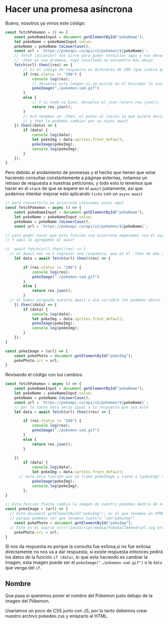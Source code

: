 # Hacer una promesa asíncrona

Bueno, nosotros ya vimos este código:

~~~js
const fetchPokemon = () => {
	const pokeNameInput = document.getElementById("pokeName");
	let pokeName = pokeNameInput.value;
	pokeName = pokeName.toLowerCase();
	const url = `https://pokeapi.co/api/v2/pokemon/${pokeName}`;
	// fetch (alcanzar) nos sirve para poder consultar apps y nos devuelve la respuesta
	// .then es una promesa, cuyo resultado se encuentra más abajo
	fetch(url).then((res) => {
		// Si el código de respuesta es diferente de 200 (que indica que todo esta bien) entonces se ejecuta
		if (res.status != "200") {
			console.log(res);
			// devuelve esta imagen si no existe en el buscador lo consultado error 404
			pokeImage("./pokemon-sad.gif")
		}
		else {
			// Y si todo va bien, devuelve el json return res.json();
			return res.json();
		}
		// Acá tenemos un .then, el punto al inicio lo que quiere decir es que cuando termina la promesa de arriba continúa con esta
		// y then lo podemos cambiar por un async await
	}).then((data) => {
		if (data) {
			console.log(data);
			let pokeImg = data.sprites.front_default;
			pokeImage(pokeImg);
			console.log(pokeImg);
		}
	});
}
~~~
Pero debido al anidamiento de promesas y el hecho que tienen que estar haciendo consultas constantemente a páginas externas, notamos un retraso de respuesta a nuestras peticiones, y todo esto lo tenemos que hacer en el ``stack`` de que se espere en el ``await`` justamente, asi que podemos intentar mejorar esto aplicando ``ticks`` con un ``async`` ``await``

~~~js
// para convertirlo en asíncrono colocamos async aquí
const fetchPokemon = async () => {
	const pokeNameInput = document.getElementById("pokeName");
	let pokeName = pokeNameInput.value;
	pokeName = pokeName.toLowerCase();
	const url = `https://pokeapi.co/api/v2/pokemon/${pokeName}`;

// para poder hacer que esta función sea asíncrona empezamos con el async allá arriba
// Y aquí le agregamos el await

//	await fetch(url).then((res) => {
  // el Await nos va a regresar una respuesta, que es el .then de más abajo entonces a este await le tenemos que asignar a algo:
    let data = await fetch(url).then((res) => {

		if (res.status != "200") {
			console.log(res);
			pokeImage("./pokemon-sad.gif")
		}
		else {
			return res.json();
		}
  // al haber asignado nuestro await a una variable let podemos ahora liberar(borrarlo) este .then
	}).then((data) => {
		if (data) {
			console.log(data);
			let pokeImg = data.sprites.front_default;
			pokeImage(pokeImg);
			console.log(pokeImg);
		}
	});
}

const pokeImage = (url) => {
	const pokePhoto = document.getElementById("pokeImg");
	pokePhoto.src = url;
}
~~~

Revisando el código con los cambios:

~~~js
const fetchPokemon = async () => {
	const pokeNameInput = document.getElementById("pokeName");
	let pokeName = pokeNameInput.value;
	pokeName = pokeName.toLowerCase();
	const url = `https://pokeapi.co/api/v2/pokemon/${pokeName}`;
    // por lo tanto data sería igual a la respuesta que sea esta
    let data = await fetch(url).then((res) => {

		if (res.status != "200") {
			console.log(res);
			pokeImage("./pokemon-sad.gif")
		}
		else {
			return res.json();
		}

	})
  		if (data) {
			console.log(data);
			let pokeImg = data.sprites.front_default;
      // esta otra función que se llama pokeImage y tiene a (pokeImg) como parámetro
			pokeImage(pokeImg);
			console.log(pokeImg);
		};
}

// Esta función flecha cambia la imagen de nuestro pokemon dentro de nuestro HTML con "pokePhoto" gracias a la "función pokeImage" 
const pokeImage = (url) => {
  // Este document.getElementById("pokeImg"); es el que tenemos en HTML <img src="/JavaScript/media/PokeballAmhedriel.svg" alt="Pokemon" id="pokeImg" width="150px">
  // porque podemos ver que tenemos nuestro "id="pokeImg""
	const pokePhoto = document.getElementById("pokeImg");
  // Este es el source src="/JavaScript/media/PokeballAmhedriel.svg entonces va a cambiar por esta url
	pokePhoto.src = url;
}
~~~

SI nos da respuesta es porque la consulta fue exitosa,si no fue exitosa directamente no nos va a dar respuesta, si existe respuesta entonces pedirá los datos de la función `if (data)`, lo que esta haciendo es cambiar la imagen, esta imagen puede ser el `pokeImage("./pokemon-sad.gif")` o la ``data`` que venga del `if`.

## Nombre

Que pasa si queremos poner el nombre del Pókemon justo debajo de la imagen del Pókemon.

Usaríamos un poco de CSS junto con JS, por lo tanto debemos crear nuestro archivo pokedex.css y enlazarlo al HTML.